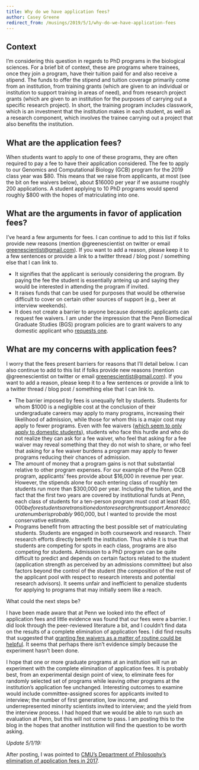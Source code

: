 ```yaml
---
title: Why do we have application fees?
author: Casey Greene
redirect_from: /musings/2019/5/1/why-do-we-have-application-fees
---
```


## Context

I’m considering this question in regards to PhD programs in the biological sciences.
For a brief bit of context, these are programs where trainees, once they join a program, have their tuition paid for and also receive a stipend.
The funds to offer the stipend and tuition coverage primarily come from an institution, from training grants (which are given to an individual or institution to support training in areas of need), and from research project grants (which are given to an institution for the purposes of carrying out a specific research project).
In short, the training program includes classwork, which is an investment that the institution makes in each student, as well as a research component, which involves the trainee carrying out a project that also benefits the institution.

## What are the application fees?

When students want to apply to one of these programs, they are often required to pay a fee to have their application considered.
The fee to apply to our Genomics and Computational Biology (GCB) program for the 2019 class year was $80.
This means that we raise from applicants, at most (see the bit on fee waivers below), about $16000 per year if we assume roughly 200 applications.
A student applying to 10 PhD programs would spend roughly \$800 with the hopes of matriculating into one.

## What are the arguments in favor of application fees?

I’ve heard a few arguments for fees.
I can continue to add to this list if folks provide new reasons (mention @greenescientist on twitter or email greenescientist@gmail.com).
If you want to add a reason, please keep it to a few sentences or provide a link to a twitter thread / blog post / something else that I can link to.

- It signifies that the applicant is seriously considering the program.
  By paying the fee the student is essentially anteing up and saying they would be interested in attending the program if invited.
- It raises funds that can be used for purposes that would be otherwise difficult to cover on certain other sources of support (e.g., beer at interview weekends).
- It does not create a barrier to anyone because domestic applicants can request fee waivers.
  I am under the impression that the Penn Biomedical Graduate Studies (BGS) program policies are to grant waivers to any domestic applicant who [requests one](https://www.med.upenn.edu/bgs/applicants_phd_faq.shtml#fee_waiver).

## What are my concerns with application fees?

I worry that the fees present barriers for reasons that I’ll detail below.
I can also continue to add to this list if folks provide new reasons (mention @greenescientist on twitter or email greenescientist@gmail.com).
If you want to add a reason, please keep it to a few sentences or provide a link to a twitter thread / blog post / something else that I can link to.

- The barrier imposed by fees is unequally felt by students.
  Students for whom \$1000 is a negligible cost at the conclusion of their undergraduate careers may apply to many programs, increasing their likelihood of admission, while those for whom this is a major cost may apply to fewer programs.
  Even with fee waivers ([which seem to only apply to domestic students](https://www.med.upenn.edu/bgs/applicants_phd_faq.shtml#fee_waiver)), students who face this hurdle and who do not realize they can ask for a fee waiver, who feel that asking for a fee waiver may reveal something that they do not wish to share, or who feel that asking for a fee waiver burdens a program may apply to fewer programs reducing their chances of admission.
- The amount of money that a program gains is not that substantial relative to other program expenses.
  For our example of the Penn GCB program, applicants’ fees provide about $16,000 in revenue per year.
  However, the stipends alone for each entering class of roughly ten students run more than $300,000 per year.
  Including the tuition, and the fact that the first two years are covered by institutional funds at Penn, each class of students for a ten-person program must cost at least $650,000 before students are transitioned onto research grant support.
  A more accurate number is probably ~$960,000, but I wanted to provide the most conservative estimate.
- Programs benefit from attracting the best possible set of matriculating students.
  Students are engaged in both coursework and research.
  Their research efforts directly benefit the institution.
  Thus while it is true that students are competing for spots in each class, programs are also competing for students.
  Admission to a PhD program can be quite difficult to predict and depends on certain factors related to the student (application strength as perceived by an admissions committee) but also factors beyond the control of the student (the composition of the rest of the applicant pool with respect to research interests and potential research advisors).
  It seems unfair and inefficient to penalize students for applying to programs that may initially seem like a reach.

What could the next steps be?

I have been made aware that at Penn we looked into the effect of application fees and little evidence was found that our fees were a barrier. I did look through the peer-reviewed literature a bit, and I couldn’t find data on the results of a complete elimination of application fees. I did find results that suggested that [granting fee waivers as a matter of routine could be helpful](https://www.lifescied.org/doi/full/10.1187/cbe.17-09-0210). It seems that perhaps there isn’t evidence simply because the experiment hasn’t been done.

I hope that one or more graduate programs at an institution will run an experiment with the complete elimination of application fees. It is probably best, from an experimental design point of view, to eliminate fees for randomly selected set of programs while leaving other programs at the institution’s application fee unchanged. Interesting outcomes to examine would include committee-assigned scores for applicants invited to interview; the number of first generation, low income, and underrepresented minority scientists invited to interview; and the yield from the interview process. I had hoped that we would be able to run such an evaluation at Penn, but this will not come to pass.
I am posting this to the blog in the hopes that another institution will find the question to be worth asking.

_Update 5/1/19:_

After posting, I was pointed to [CMU’s Department of Philosophy’s elimination of application fees in 2017](http://dailynous.com/2017/10/04/carnegie-mellon-philosophy-eliminates-application-fee-guest-post-kevin-zollman/).
